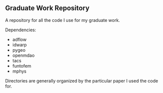## Graduate Work Repository

A repository for all the code I use for my graduate work.

Dependencies:
- adflow
- idwarp
- pygeo
- openmdao
- tacs
- funtofem
- mphys

Directories are generally organized by the particular paper I used the code for.
